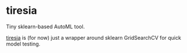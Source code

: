 # tiresia
Tiny sklearn-based AutoML tool.

[tiresia](https://en.wikipedia.org/wiki/Tiresias) is (for now) just a wrapper around sklearn GridSearchCV for quick model testing.
